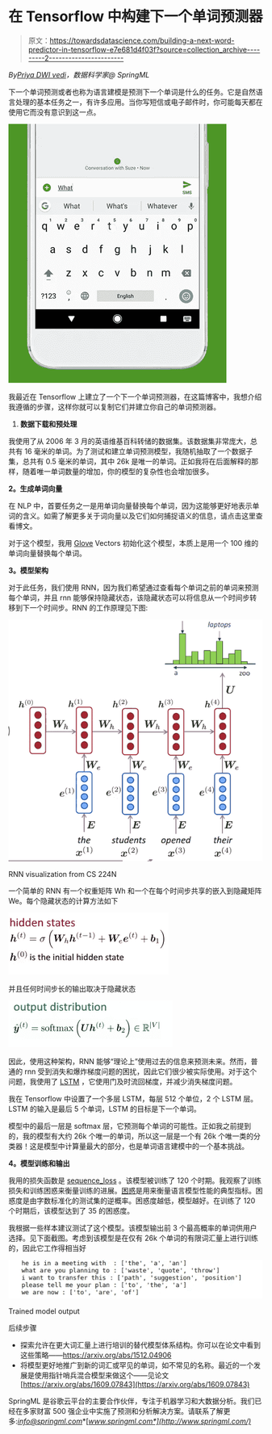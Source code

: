# 在 Tensorflow 中构建下一个单词预测器

> 原文：<https://towardsdatascience.com/building-a-next-word-predictor-in-tensorflow-e7e681d4f03f?source=collection_archive---------2----------------------->

*By*[*Priya DWI vedi*](https://medium.com/u/b040ce924438?source=post_page-----e7e681d4f03f--------------------------------)*，数据科学家@ SpringML*

下一个单词预测或者也称为语言建模是预测下一个单词是什么的任务。它是自然语言处理的基本任务之一，有许多应用。当你写短信或电子邮件时，你可能每天都在使用它而没有意识到这一点。

![](img/936f7da3a57f15ac61f378a2947ae2e0.png)

我最近在 Tensorflow 上建立了一个下一个单词预测器，在这篇博客中，我想介绍我遵循的步骤，这样你就可以复制它们并建立你自己的单词预测器。

1.  **数据下载和预处理**

我使用了从 2006 年 3 月的英语维基百科转储的数据集。该数据集非常庞大，总共有 16 毫米的单词。为了测试和建立单词预测模型，我随机抽取了一个数据子集，总共有 0.5 毫米的单词，其中 26k 是唯一的单词。正如我将在后面解释的那样，随着唯一单词数量的增加，你的模型的复杂性也会增加很多。

**2。生成单词向量**

在 NLP 中，首要任务之一是用单词向量替换每个单词，因为这能够更好地表示单词的含义。如需了解更多关于词向量以及它们如何捕捉语义的信息，请点击这里查看博文。

对于这个模型，我用 [Glove](https://nlp.stanford.edu/projects/glove/) Vectors 初始化这个模型，本质上是用一个 100 维的单词向量替换每个单词。

**3。模型架构**

对于此任务，我们使用 RNN，因为我们希望通过查看每个单词之前的单词来预测每个单词，并且 rnn 能够保持隐藏状态，该隐藏状态可以将信息从一个时间步转移到下一个时间步。RNN 的工作原理见下图:

![](img/1fd351efcd06f34205edb3a6d63ca80a.png)

RNN visualization from CS 224N

一个简单的 RNN 有一个权重矩阵 Wh 和一个在每个时间步共享的嵌入到隐藏矩阵 We。每个隐藏状态的计算方法如下

![](img/dc8a8d45321f5ea809841318fd94ec47.png)

并且任何时间步长的输出取决于隐藏状态

![](img/2de297104619b49662aa94fe64229d8e.png)

因此，使用这种架构，RNN 能够“理论上”使用过去的信息来预测未来。然而，普通的 rnn 受到消失和爆炸梯度问题的困扰，因此它们很少被实际使用。对于这个问题，我使用了 [LSTM](http://colah.github.io/posts/2015-08-Understanding-LSTMs/) ，它使用门及时流回梯度，并减少消失梯度问题。

我在 Tensorflow 中设置了一个多层 LSTM，每层 512 个单位，2 个 LSTM 层。LSTM 的输入是最后 5 个单词，LSTM 的目标是下一个单词。

模型中的最后一层是 softmax 层，它预测每个单词的可能性。正如我之前提到的，我的模型有大约 26k 个唯一的单词，所以这一层是一个有 26k 个唯一类的分类器！这是模型中计算量最大的部分，也是单词语言建模中的一个基本挑战。

**4。模型训练和输出**

我用的损失函数是 [sequence_loss](https://www.tensorflow.org/api_docs/python/tf/contrib/seq2seq/sequence_loss) 。该模型被训练了 120 个时期。我观察了训练损失和训练困惑来衡量训练的进展。[困惑](https://www.google.ca/search?q=language+modeling+perplexity&oq=language+modeling+perplexity&aqs=chrome..69i57j0.4924j0j4&sourceid=chrome&ie=UTF-8)是用来衡量语言模型性能的典型指标。困惑度是由字数标准化的测试集的逆概率。困惑度越低，模型越好。在训练了 120 个时期后，该模型达到了 35 的困惑度。

我根据一些样本建议测试了这个模型。该模型输出前 3 个最高概率的单词供用户选择。见下面截图。考虑到该模型是在仅有 26k 个单词的有限词汇量上进行训练的，因此它工作得相当好

![](img/b513a630440c4b6469acd588b3909907.png)

Trained model output

后续步骤

*   探索允许在更大词汇量上进行培训的替代模型体系结构。你可以在论文中看到这些策略——https://arxiv.org/abs/1512.04906
*   将模型更好地推广到新的词汇或罕见的单词，如不常见的名称。最近的一个发展是使用指针哨兵混合模型来做这个——见论文[https://arxiv.org/abs/1609.07843](https://arxiv.org/abs/1609.07843)

SpringML 是谷歌云平台的主要合作伙伴，专注于机器学习和大数据分析。我们已经在多家财富 500 强企业中实施了预测和分析解决方案。请联系了解更多:[*info@springml.com*](mailto:info@springml.com)*[*www.springml.com*](http://www.springml.com/)*